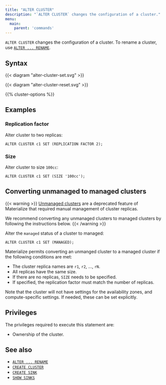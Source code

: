 ```yaml
---
title: "ALTER CLUSTER"
description: "`ALTER CLUSTER` changes the configuration of a cluster."
menu:
  main:
    parent: 'commands'
---
```


`ALTER CLUSTER` changes the configuration of a cluster. To rename a
cluster, use [`ALTER ... RENAME`](/sql/alter-rename/).

## Syntax

{{< diagram "alter-cluster-set.svg" >}}

{{< diagram "alter-cluster-reset.svg" >}}

{{% cluster-options %}}

## Examples

### Replication factor

Alter cluster to two replicas:

```mzsql
ALTER CLUSTER c1 SET (REPLICATION FACTOR 2);
```

### Size

Alter cluster to size `100cc`:

```mzsql
ALTER CLUSTER c1 SET (SIZE '100cc');
```

## Converting unmanaged to managed clusters

{{< warning >}}
[Unmanaged clusters](/sql/create-cluster-replica) are a deprecated feature of
Materialize that required manual management of cluster replicas.

We recommend converting any unmanaged clusters to managed clusters
by following the instructions below.
{{< /warning >}}

Alter the `managed` status of a cluster to managed:

```mzsql
ALTER CLUSTER c1 SET (MANAGED);
```

Materialize permits converting an unmanged cluster to a managed cluster if
the following conditions are met:

* The cluster replica names are `r1`, `r2`, ..., `rN`.
* All replicas have the same size.
* If there are no replicas, `SIZE` needs to be specified.
* If specified, the replication factor must match the number of replicas.

Note that the cluster will not have settings for the availability zones, and
compute-specific settings. If needed, these can be set explicitly.

## Privileges

The privileges required to execute this statement are:

- Ownership of the cluster.

## See also

- [`ALTER ... RENAME`](/sql/alter-rename/)
- [`CREATE CLUSTER`](/sql/create-cluster/)
- [`CREATE SINK`](/sql/create-sink/)
- [`SHOW SINKS`](/sql/show-sinks)

